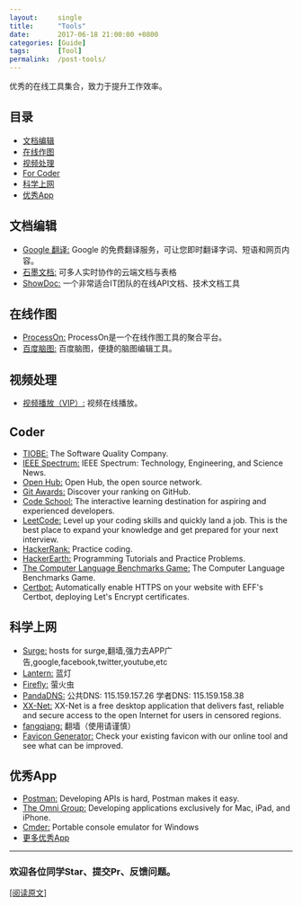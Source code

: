 ```yaml
---
layout:     single
title:      "Tools"
date:       2017-06-18 21:00:00 +0800
categories: [Guide]
tags:       [Tool]
permalink:  /post-tools/
---
```


优秀的在线工具集合，致力于提升工作效率。

## 目录
  - [文档编辑](#文档编辑)
  - [在线作图](#在线作图)
  - [视频处理](#视频处理)
  - [For Coder](#coder)
  - [科学上网](#科学上网)
  - [优秀App](#优秀app)

## 文档编辑
  - [Google 翻译:](https://translate.google.cn/) Google 的免费翻译服务，可让您即时翻译字词、短语和网页内容。
  - [石墨文档:](https://shimo.im/) 可多人实时协作的云端文档与表格
  - [ShowDoc:](https://www.showdoc.cc/) 一个非常适合IT团队的在线API文档、技术文档工具

## 在线作图
  - [ProcessOn:](https://www.processon.com/) ProcessOn是一个在线作图工具的聚合平台。
  - [百度脑图:](http://naotu.baidu.com/home) 百度脑图，便捷的脑图编辑工具。

## 视频处理
  - [视频播放（VIP）:](https://openset.github.io/video.html) 视频在线播放。

## Coder
  - [TIOBE:](https://www.tiobe.com/) The Software Quality Company.
  - [IEEE Spectrum:](https://spectrum.ieee.org/) IEEE Spectrum: Technology, Engineering, and Science News.
  - [Open Hub:](https://www.openhub.net/) Open Hub, the open source network.
  - [Git Awards:](http://www.git-awards.com/) Discover your ranking on GitHub.
  - [Code School:](https://www.codeschool.com/) The interactive learning destination for aspiring and experienced developers.
  - [LeetCode:](https://leetcode.com/) Level up your coding skills and quickly land a job. This is the best place to expand your knowledge and get prepared for your next interview.
  - [HackerRank:](https://www.hackerrank.com/dashboard/) Practice coding.
  - [HackerEarth:](https://www.hackerearth.com/) Programming Tutorials and Practice Problems.
  - [The Computer Language Benchmarks Game:](https://benchmarksgame-team.pages.debian.net/benchmarksgame/) The Computer Language Benchmarks Game.
  - [Certbot:](https://certbot.eff.org/) Automatically enable HTTPS on your website with EFF's Certbot, deploying Let's Encrypt certificates.

## 科学上网
  - [Surge:](https://github.com/huanz/surge-hosts) hosts for surge,翻墙,强力去APP广告,google,facebook,twitter,youtube,etc
  - [Lantern:](https://github.com/getlantern/lantern) 蓝灯
  - [Firefly:](https://github.com/yinghuocho/firefly-proxy) 萤火虫
  - [PandaDNS:](http://dns.sspanda.com/) 公共DNS: 115.159.157.26 学者DNS: 115.159.158.38
  - [XX-Net:](https://github.com/XX-net/XX-Net) XX-Net is a free desktop application that delivers fast, reliable and secure access to the open Internet for users in censored regions.
  - [fangqiang:](https://github.com/bannedbook/fanqiang/wiki) 翻墙（使用请谨慎）
  - [Favicon Generator:](https://realfavicongenerator.net/) Check your existing favicon with our online tool and see what can be improved.

## 优秀App
  - [Postman:](https://www.getpostman.com/) Developing APIs is hard, Postman makes it easy.
  - [The Omni Group:](https://www.omnigroup.com/) Developing applications exclusively for Mac, iPad, and iPhone.
  - [Cmder:](http://cmder.net/) Portable console emulator for Windows
  - [更多优秀App](http://openset.wang/Best-App/)

---
### 欢迎各位同学Star、提交Pr、反馈问题。

[\[阅读原文\]](https://openset.github.io/tools/)
